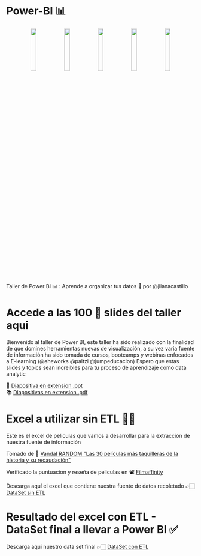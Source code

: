 # Power-BI 📊
<div align="center">
  <img align="center" width="17%" src="https://user-images.githubusercontent.com/96964513/276088382-2ac869c4-7eaa-49c7-8712-10159083a8dc.png">
</a>
  <img align="center" width="17%" src="https://user-images.githubusercontent.com/96964513/276088681-ab1e79cb-c32c-4244-8407-055af724e13c.png">
</a>
  <img align="center" width="17%" src="https://user-images.githubusercontent.com/96964513/276088853-8556794c-8694-4201-b86c-abcab100e189.png">
</a>
  <img align="center" width="17%" src="https://user-images.githubusercontent.com/96964513/276088984-b174cf9e-470b-41e8-b559-75fc2ee07273.png">
</a>
</a>
  <img align="center" width="17%" src="https://user-images.githubusercontent.com/96964513/276089142-84aff5af-a871-4480-bf82-c1d05ecf7fc0.png">
</a>
  
</div>

Taller de Power BI 📊 : Aprende a organizar tus datos 🎯 por @jlianacastillo

# Accede a las  100 🚀 slides del taller aqui 

Bienvenido al taller de Power BI, este taller ha sido realizado con la finalidad de que domines herramientas nuevas de visualización, a su vez varia fuente de información ha sido tomada de cursos, bootcamps y webinas enfocados a E-learning (@sheworks @paltzi @jumpeducacion) Espero que estas slides y topics sean increibles para tu proceso de aprendizaje como data analytic 

🎯 [Diapositiva en extension .ppt](https://docs.google.com/presentation/d/1Y19hx53EgShNnkW4w3RmeOviKngL3G68/edit?usp=sharing&ouid=116709244817325455320&rtpof=true&sd=true) <br>
📚 [Diapositivas en extension .pdf](https://drive.google.com/file/d/1th0xDyFrdl3ILDZGrIXuKq4lAO6fUlLv/view?usp=sharing)

# Excel a utilizar sin ETL 👩‍💻

Este es el excel de peliculas que vamos a desarrollar para la extracción de nuestra fuente de información

Tomado de 🍿 [Vandal RANDOM "Las 30 películas más taquilleras de la historia y su recaudación"](https://vandal.elespanol.com/reportaje/random-las-30-peliculas-mas-taquilleras-de-la-historia-y-su-recaudacion)

Verificado la puntuacion y reseña de peliculas en 📽 [Filmaffinity](https://www.filmaffinity.com/co/advsearch.php)

Descarga aquí el excel que contiene nuestra fuente de datos recoletado 👉🏻 [DataSet sin ETL](https://docs.google.com/spreadsheets/d/1tWqJIxTjCZSckilN5QD3mzxgUof_P1W_/edit?usp=sharing&ouid=116709244817325455320&rtpof=true&sd=true)

# Resultado del excel con ETL - DataSet final a llevar a Power BI ✅

Descarga aquí nuestro data set final 👉🏻 [DataSet con ETL](https://docs.google.com/spreadsheets/d/1a5zVQBSc3EpUH_nVHt2j3Ndqv6Ba_x58/edit?usp=sharing&ouid=116709244817325455320&rtpof=true&sd=true)
